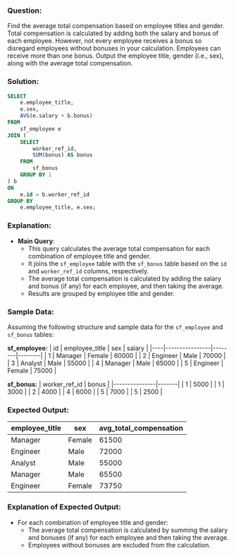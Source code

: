 ### Question:
Find the average total compensation based on employee titles and gender. Total compensation is calculated by adding both the salary and bonus of each employee. However, not every employee receives a bonus so disregard employees without bonuses in your calculation. Employees can receive more than one bonus. Output the employee title, gender (i.e., sex), along with the average total compensation.

### Solution:
```sql
SELECT
    e.employee_title,
    e.sex,
    AVG(e.salary + b.bonus)
FROM
    sf_employee e
JOIN (
    SELECT
        worker_ref_id,
        SUM(bonus) AS bonus
    FROM
        sf_bonus
    GROUP BY 1
) b
ON
    e.id = b.worker_ref_id
GROUP BY
    e.employee_title, e.sex;
```

### Explanation:
- **Main Query**:
  - This query calculates the average total compensation for each combination of employee title and gender.
  - It joins the `sf_employee` table with the `sf_bonus` table based on the `id` and `worker_ref_id` columns, respectively.
  - The average total compensation is calculated by adding the salary and bonus (if any) for each employee, and then taking the average.
  - Results are grouped by employee title and gender.


### Sample Data:
Assuming the following structure and sample data for the `sf_employee` and `sf_bonus` tables:

**sf_employee:**
| id | employee_title | sex    | salary |
|----|----------------|--------|--------|
| 1  | Manager        | Female | 60000  |
| 2  | Engineer       | Male   | 70000  |
| 3  | Analyst        | Male   | 55000  |
| 4  | Manager        | Male   | 65000  |
| 5  | Engineer       | Female | 75000  |

**sf_bonus:**
| worker_ref_id | bonus |
|---------------|-------|
| 1             | 5000  |
| 1             | 3000  |
| 2             | 4000  |
| 4             | 6000  |
| 5             | 7000  |
| 5             | 2500  |

### Expected Output:
| employee_title | sex    | avg_total_compensation |
|----------------|--------|------------------------|
| Manager        | Female | 61500                  |
| Engineer       | Male   | 72000                  |
| Analyst        | Male   | 55000                  |
| Manager        | Male   | 65500                  |
| Engineer       | Female | 73750                  |

### Explanation of Expected Output:
- For each combination of employee title and gender:
  - The average total compensation is calculated by summing the salary and bonuses (if any) for each employee and then taking the average.
  - Employees without bonuses are excluded from the calculation.